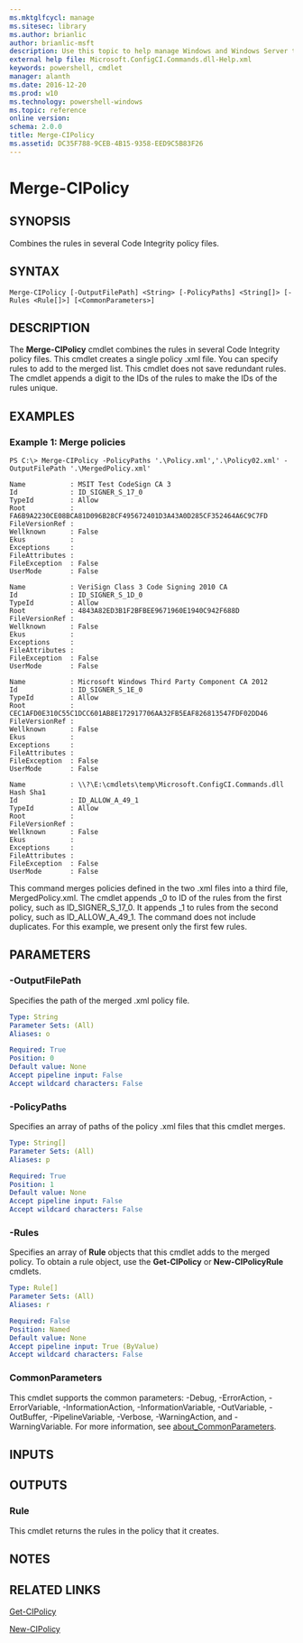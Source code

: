```yaml
---
ms.mktglfcycl: manage
ms.sitesec: library
ms.author: brianlic
author: brianlic-msft
description: Use this topic to help manage Windows and Windows Server technologies with Windows PowerShell.
external help file: Microsoft.ConfigCI.Commands.dll-Help.xml
keywords: powershell, cmdlet
manager: alanth
ms.date: 2016-12-20
ms.prod: w10
ms.technology: powershell-windows
ms.topic: reference
online version: 
schema: 2.0.0
title: Merge-CIPolicy
ms.assetid: DC35F788-9CEB-4B15-9358-EED9C5B83F26
---
```


# Merge-CIPolicy

## SYNOPSIS
Combines the rules in several Code Integrity policy files.

## SYNTAX

```
Merge-CIPolicy [-OutputFilePath] <String> [-PolicyPaths] <String[]> [-Rules <Rule[]>] [<CommonParameters>]
```

## DESCRIPTION
The **Merge-CIPolicy** cmdlet combines the rules in several Code Integrity policy files.
This cmdlet creates a single policy .xml file.
You can specify rules to add to the merged list.
This cmdlet does not save redundant rules.
The cmdlet appends a digit to the IDs of the rules to make the IDs of the rules unique.

## EXAMPLES

### Example 1: Merge policies
```
PS C:\> Merge-CIPolicy -PolicyPaths '.\Policy.xml','.\Policy02.xml' -OutputFilePath '.\MergedPolicy.xml'

Name           : MSIT Test CodeSign CA 3
Id             : ID_SIGNER_S_17_0
TypeId         : Allow
Root           : FA6B9A2230CE08BCA81D096B28CF495672401D3A43A0D285CF352464A6C9C7FD
FileVersionRef : 
Wellknown      : False
Ekus           : 
Exceptions     : 
FileAttributes : 
FileException  : False
UserMode       : False

Name           : VeriSign Class 3 Code Signing 2010 CA
Id             : ID_SIGNER_S_1D_0
TypeId         : Allow
Root           : 4843A82ED3B1F2BFBEE9671960E1940C942F688D
FileVersionRef : 
Wellknown      : False
Ekus           : 
Exceptions     : 
FileAttributes : 
FileException  : False
UserMode       : False

Name           : Microsoft Windows Third Party Component CA 2012
Id             : ID_SIGNER_S_1E_0
TypeId         : Allow
Root           : CEC1AFD0E310C55C1DCC601AB8E172917706AA32FB5EAF826813547FDF02DD46
FileVersionRef : 
Wellknown      : False
Ekus           : 
Exceptions     : 
FileAttributes : 
FileException  : False
UserMode       : False

Name           : \\?\E:\cmdlets\temp\Microsoft.ConfigCI.Commands.dll Hash Sha1
Id             : ID_ALLOW_A_49_1
TypeId         : Allow
Root           : 
FileVersionRef : 
Wellknown      : False
Ekus           : 
Exceptions     : 
FileAttributes : 
FileException  : False
UserMode       : False
```

This command merges policies defined in the two .xml files into a third file, MergedPolicy.xml.
The cmdlet appends _0 to ID of the rules from the first policy, such as ID_SIGNER_S_17_0.
It appends _1 to rules from the second policy, such as ID_ALLOW_A_49_1.
The command does not include duplicates.
For this example, we present only the first few rules.

## PARAMETERS

### -OutputFilePath
Specifies the path of the merged .xml policy file.

```yaml
Type: String
Parameter Sets: (All)
Aliases: o

Required: True
Position: 0
Default value: None
Accept pipeline input: False
Accept wildcard characters: False
```

### -PolicyPaths
Specifies an array of paths of the policy .xml files that this cmdlet merges.

```yaml
Type: String[]
Parameter Sets: (All)
Aliases: p

Required: True
Position: 1
Default value: None
Accept pipeline input: False
Accept wildcard characters: False
```

### -Rules
Specifies an array of **Rule** objects that this cmdlet adds to the merged policy.
To obtain a rule object, use the **Get-CIPolicy** or **New-CIPolicyRule** cmdlets.

```yaml
Type: Rule[]
Parameter Sets: (All)
Aliases: r

Required: False
Position: Named
Default value: None
Accept pipeline input: True (ByValue)
Accept wildcard characters: False
```

### CommonParameters
This cmdlet supports the common parameters: -Debug, -ErrorAction, -ErrorVariable, -InformationAction, -InformationVariable, -OutVariable, -OutBuffer, -PipelineVariable, -Verbose, -WarningAction, and -WarningVariable. For more information, see [about_CommonParameters](http://go.microsoft.com/fwlink/?LinkID=113216).

## INPUTS

## OUTPUTS

### Rule
This cmdlet returns the rules in the policy that it creates.

## NOTES

## RELATED LINKS

[Get-CIPolicy](./Get-CIPolicy.md)

[New-CIPolicy](./New-CIPolicy.md)

